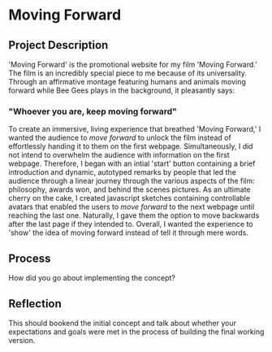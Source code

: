 # Moving Forward

## Project Description
'Moving Forward' is the promotional website for my film 'Moving Forward.' The film is an incredibly special piece to me because of its universality. Through an affirmative montage featuring humans and animals moving forward while Bee Gees plays in the background, it pleasantly says:
### "Whoever you are, keep moving forward"
To create an immersive, living experience that breathed 'Moving Forward,' I wanted the audience to _move forward_ to unlock the film instead of effortlessly handing it to them on the first webpage. Simultaneously, I did not intend to overwhelm the audience with information on the first webpage. Therefore, I began with an intial 'start' button containing a brief introduction and dynamic, autotyped remarks by people that led the audience through a linear journey through the various aspects of the film: philosophy, awards won, and behind the scenes pictures. As an ultimate cherry on the cake, I created javascript sketches containing controllable avatars that enabled the users to _move forward_ to the next webpage until reaching the last one. Naturally, I gave them the option to move backwards after the last page if they intended to. Overall, I wanted the experience to 'show' the idea of moving forward instead of tell it through mere words.

## Process
How did you go about implementing the concept?

## Reflection
This should bookend the initial concept and talk about whether your expectations and goals were met in the process of building the final working version.
